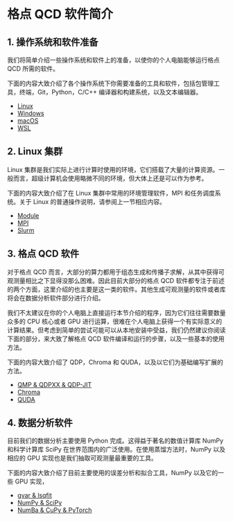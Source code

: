 # 格点 QCD 软件简介

## 1. 操作系统和软件准备

我们将简单介绍一些操作系统和软件上的准备，以使你的个人电脑能够运行格点 QCD 所需的软件。

下面的内容大致介绍了各个操作系统下你需要准备的工具和软件，包括包管理工具，终端，Git，Python，C/C++ 编译器和构建系统，以及文本编辑器。

- [Linux](./Linux.md)
- [Windows](./Windows.md)
- [macOS](./macOS.md)
- [WSL](./WSL.md)

## 2. Linux 集群

Linux 集群是我们实际上进行计算时使用的环境，它们搭载了大量的计算资源。一般而言，超级计算机会使用略微不同的环境，但大体上还是可以作为参考。

下面的内容大致介绍了在 Linux 集群中常用的环境管理软件，MPI 和任务调度系统。关于 Linux 的普通操作说明，请参阅上一节相应内容。

- [Module](./Module.md)
- [MPI](./MPI.md)
- [Slurm](./Slurm.md)

## 3. 格点 QCD 软件

对于格点 QCD 而言，大部分的算力都用于组态生成和传播子求解，从其中获得可观测量相比之下显得没那么困难。因此目前大部分的格点 QCD 软件都专注于前述的两个方面，这里介绍的也主要是这一类的软件。其他生成可观测量的软件或者库将会在数据分析软件部分进行介绍。

我们不太建议在你的个人电脑上直接运行本节介绍的程序，因为它们往往需要数量众多的 CPU 核心或者 GPU 进行运算，很难在个人电脑上获得一个有实际意义的计算结果。但考虑到简单的尝试可能可以从本地安装中受益，我们仍然建议你阅读下面的部分，来大致了解格点 QCD 软件编译和运行的步骤，以及一些基本的使用方法。

下面的内容大致介绍了 QDP，Chroma 和 QUDA，以及以它们为基础编写扩展的方法。

- [QMP & QDPXX & QDP-JIT](./QDP.md)
- [Chroma](./Chroma.md)
- [QUDA](./QUDA.md)

## 4. 数据分析软件

目前我们的数据分析主要使用 Python 完成。这得益于著名的数值计算库 NumPy 和科学计算库 SciPy 在世界范围内的广泛使用。在使用蒸馏方法时，NumPy 以及相应的 GPU 实现也是我们抽取可观测量最重要的工具。

下面的内容大致介绍了目前主要使用的误差分析和拟合工具，NumPy 以及它的一些 GPU 实现，

- [gvar & lsqfit](./lsqfit.md)
- [NumPy & SciPy](./NumPy.md)
- [NumBa & CuPy & PyTorch](./CuPy.md)
